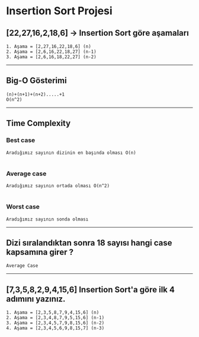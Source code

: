 # Insertion Sort Projesi
  ## [22,27,16,2,18,6] -> Insertion Sort göre aşamaları
    1. Aşama = [2,27,16,22,18,6] (n)
    2. Aşama = [2,6,16,22,18,27] (n-1)
    3. Aşama = [2,6,16,18,22,27] (n-2)
***************************************************
## Big-O Gösterimi
    (n)+(n+1)+(n+2).....+1
    O(n^2)
***************************************************
## Time Complexity
### Best case
    Aradığımız sayının dizinin en başında olması O(n)
#
### Average case
    Aradığımız sayının ortada olması O(n^2)
#
### Worst case 
    Aradığımız sayının sonda olması
************************************************************
## Dizi sıralandıktan sonra 18 sayısı hangi case kapsamına girer ? 
    Average Case
************************************************************
## [7,3,5,8,2,9,4,15,6] Insertion Sort'a göre ilk 4 adımını yazınız.

    1. Aşama = [2,3,5,8,7,9,4,15,6] (n)
    2. Aşama = [2,3,4,8,7,9,5,15,6] (n-1)
    3. Aşama = [2,3,4,5,7,9,8,15,6] (n-2)
    4. Aşama = [2,3,4,5,6,9,8,15,7] (n-3)




